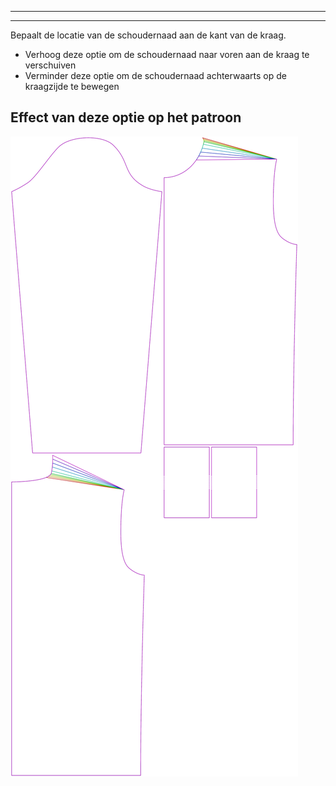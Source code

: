 ***

***

Bepaalt de locatie van de schoudernaad aan de kant van de kraag.

-   Verhoog deze optie om de schoudernaad naar voren aan de kraag te verschuiven
-   Verminder deze optie om de schoudernaad achterwaarts op de kraagzijde te bewegen

## Effect van deze optie op het patroon

![Deze afbeelding toont het effect van deze optie door meerdere varianten die een andere waarde hebben voor deze optie te vervangen](sven_s3collar_sample.svg "Effect van deze optie op het patroon")
